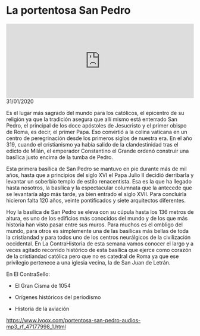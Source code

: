 # La portentosa San Pedro
<iframe id='audio_88903085' frameborder='0' allowfullscreen='' scrolling='no' height='200' style='width:100%;' src='https://www.ivoox.com/player_ej_47177998_6_1.html' loading='lazy'></iframe>31/01/2020

Es el lugar más sagrado del mundo para los católicos, el epicentro de su religión ya que la tradición asegura que allí mismo está enterrado San Pedro, el principal de los doce apóstoles de Jesucristo y el primer obispo de Roma, es decir, el primer Papa. Eso convirtió a la colina vaticana en un centro de peregrinación desde los primeros siglos de nuestra era. En el año 319, cuando el cristianismo ya había salido de la clandestinidad tras el edicto de Milán, el emperador Constantino el Grande ordenó construir una basílica justo encima de la tumba de Pedro.  

 Esta primera basílica de San Pedro se mantuvo en pie durante más de mil años, hasta que a principios del siglo XVI el Papa Julio II decidió derribarla y levantar un soberbio templo de estilo renacentista. Esa es la que ha llegado hasta nosotros, la basílica y la espectacular columnata que la antecede que se levantaría algo más tarde, ya bien entrado el siglo XVII. Para concluirla hicieron falta 120 años, veinte pontificados y siete arquitectos diferentes. 

 Hoy la basílica de San Pedro se eleva con su cúpula hasta los 136 metros de altura, es uno de los edificios más conocidos del mundo y de los que más historia han visto pasar entre sus muros. Para muchos es el ombligo del mundo, para otros es simplemente una de las basílicas más bellas de toda la cristiandad y para todos uno de los centros neurálgicos de la civilización occidental. En La ContraHistoria de esta semana vamos conocer el largo y a veces agitado recorrido histórico de esta basílica que ejerce como corazón de la cristiandad católica pero que no es catedral de Roma ya que ese privilegio pertenece a una iglesia vecina, la de San Juan de Letrán. 

 En El ContraSello:

 - El Gran Cisma de 1054

 - Orígenes históricos del periodismo

 - Historia de la aviación 

 

https://www.ivoox.com/portentosa-san-pedro-audios-mp3_rf_47177998_1.html
